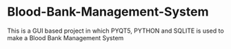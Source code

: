 # Blood-Bank-Management-System
This is a GUI based project in which PYQT5, PYTHON and SQLITE is used to make a Blood Bank Management System
